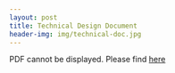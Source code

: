 ```yaml
---
layout: post
title: Technical Design Document
header-img: img/technical-doc.jpg
---
```


<object data="https://subtitlevision.github.io/presentations/Design_Doc_Fall_Draft.pdf" width="100%" height="500" type="application/pdf">
PDF cannot be displayed. Please find <a href="https://subtitlevision.github.io/presentations/Design_Doc_Fall_Draft.pdf" target="_blank">here</a></object>
